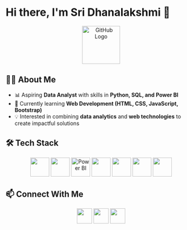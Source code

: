 

# Hi there, I'm Sri Dhanalakshmi 👋  

<p align="center">
  <img src="https://github.githubassets.com/images/modules/logos_page/GitHub-Mark.png" width="100" alt="GitHub Logo"/>
</p>

## 👩‍💻 About Me  
- 📊 Aspiring **Data Analyst** with skills in **Python, SQL, and Power BI**  
- 🌱 Currently learning **Web Development (HTML, CSS, JavaScript, Bootstrap)**  
- 💡 Interested in combining **data analytics** and **web technologies** to create impactful solutions  

## 🛠️ Tech Stack  
<p align="center">
  <!-- Data Analytics -->
  <img src="https://cdn.jsdelivr.net/gh/devicons/devicon/icons/python/python-original.svg" width="50" />
  <img src="https://cdn.jsdelivr.net/gh/devicons/devicon/icons/mysql/mysql-original.svg" width="50" />
  <img src="https://img.icons8.com/color/48/power-bi.png" width="50" alt="Power BI"/>

  <!-- Web Development -->
  <img src="https://cdn.jsdelivr.net/gh/devicons/devicon/icons/html5/html5-original.svg" width="50" />
  <img src="https://cdn.jsdelivr.net/gh/devicons/devicon/icons/css3/css3-original.svg" width="50" />
  <img src="https://cdn.jsdelivr.net/gh/devicons/devicon/icons/javascript/javascript-original.svg" width="50" />
  <img src="https://cdn.jsdelivr.net/gh/devicons/devicon/icons/bootstrap/bootstrap-original.svg" width="50" />
</p>

## 📫 Connect With Me  
<p align="center">
  <a href="mailto:sris18761@gmail.com"><img src="https://img.icons8.com/color/48/gmail-new.png" width="40"/></a>
  <a href="https://github.com/Sridhanalakshmi30/Sridhanalakshmi30"><img src="https://img.icons8.com/glyph-neue/48/github.png" width="40"/></a>
  <a href="https://www.linkedin.com/in/sri-dhanalakshmi-g-6b8a1a249?utm_source=share&utm_campaign=share_via&utm_content=profile&utm_medium=android_app"><img src="https://img.icons8.com/color/48/linkedin.png" width="40"/></a>
</p>

